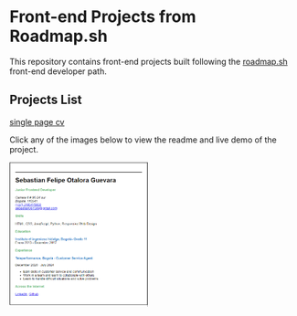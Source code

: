 # Front-end Projects from Roadmap.sh

This repository contains front-end projects built following the [roadmap.sh](https://roadmap.sh/) front-end developer path.

## Projects List

[single page cv](https://roadmap.sh/projects/single-page-cv)<!--, [Personal Portfolio](https://roadmap.sh/projects/portfolio-website),\
[Changelog Component](https://roadmap.sh/projects/changelog-component), [Testimonial Cards](https://roadmap.sh/projects/testimonial-cards),\
[Datepicker UI](https://roadmap.sh/projects/datepicker-ui), [Accessible Form UI](https://roadmap.sh/projects/accessible-form-ui),\
[Image Grid Layout](https://roadmap.sh/projects/image-grid), [Tooltip UI](https://roadmap.sh/projects/tooltip-ui),\
[Simple Tabs](https://roadmap.sh/projects/simple-tabs), [Cookie Consent](https://roadmap.sh/projects/cookie-consent),\
[Restricted Textarea](https://roadmap.sh/projects/restricted-textarea), [Accordion UI](https://roadmap.sh/projects/accordion),\
[Custom Dropdown](https://roadmap.sh/projects/custom-dropdown), [Task Tracker](https://roadmap.sh/projects/task-tracker-js),\
[Github Random Repo](https://roadmap.sh/projects/github-random-repo), [Reddit Client](https://roadmap.sh/projects/reddit-client),\
[Temperature Converter](https://roadmap.sh/projects/temperature-converter), [Age Calculator](https://roadmap.sh/projects/age-calculator),-->

Click any of the images below to view the readme and live demo of the project.

<p align="left">
  <a href='/Frontend Projects/Single-Page CV/'>
    <img width="48%" src="./assets/images/Cv.png" alt="single page cv" />
  </a>
</p>
